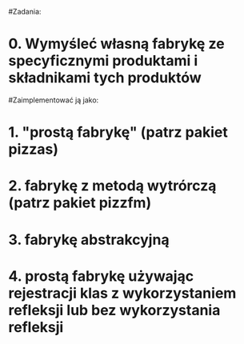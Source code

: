 #Zadania:
#
# 0. Wymyśleć własną fabrykę ze specyficznymi produktami i składnikami tych produktów

#Zaimplementować ją jako:
# 1. "prostą fabrykę" (patrz pakiet pizzas)
# 2. fabrykę z metodą wytrórczą (patrz pakiet pizzfm)
# 3. fabrykę abstrakcyjną
# 4. prostą fabrykę używając rejestracji klas z wykorzystaniem refleksji lub bez wykorzystania refleksji
